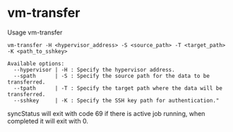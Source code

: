 # vm-transfer

Usage vm-transfer
```
vm-transfer -H <hypervisor_address> -S <source_path> -T <target_path> -K <path_to_sshkey>

Available options:
  --hypervisor | -H : Specify the hypervisor address.
  --spath      | -S : Specify the source path for the data to be transferred.
  --tpath      | -T : Specify the target path where the data will be transferred.
  --sshkey     | -K : Specify the SSH key path for authentication."
```

syncStatus will exit with code 69 if there is active job running, when completed it will exit with 0.
